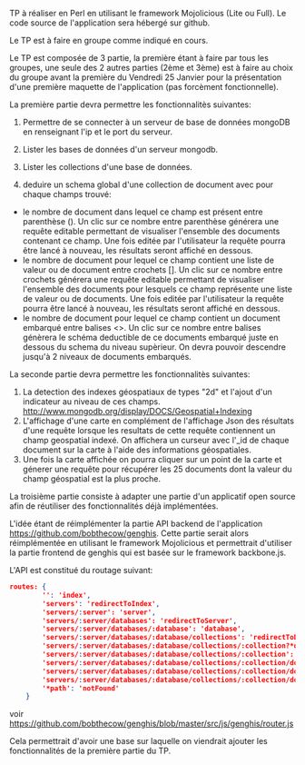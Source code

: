 TP à réaliser en Perl en utilisant le framework Mojolicious (Lite ou Full). Le code source de l'application sera hébergé sur github.  

Le TP est à faire en groupe comme indiqué en cours.  


Le TP est composée de 3 partie, la première étant à faire par tous les groupes, une seule des 2 autres parties (2ème et 3ème) est à faire au choix du groupe avant la première du Vendredi 25 Janvier pour la présentation d'une première maquette de l'application (pas forcèment fonctionnelle).  

La première partie devra permettre les fonctionnalitès suivantes:  

1. Permettre de se connecter à un serveur de base de données mongoDB en renseignant l'ip et le port du serveur.  

2. Lister les bases de données d'un serveur mongodb.  

3. Lister les collections d'une base de données.  

4. deduire un schema global d'une collection de document avec pour chaque champs trouvé:  
* le nombre de document dans lequel ce champ est présent entre parenthèse (). Un clic sur ce nombre entre parenthèse générera une requête editable permettant de visualiser l'ensemble des documents contenant ce champ. Une fois editée par l'utilisateur la requête pourra être lancé à nouveau, les résultats seront affiché en dessous.  
* le nombre de document pour lequel ce champ contient une liste de valeur ou de document entre crochets []. Un clic sur ce nombre entre crochets générera une requête editable permettant de visualiser l'ensemble des documents pour lesquels ce champ représente une liste de valeur ou de documents. Une fois editée par l'utilisateur la requête pourra être lancé à nouveau, les résultats seront affiché en dessous.  
* le nombre de document pour lequel ce champ contient un document embarqué entre balises <>. Un clic sur ce nombre entre balises génèrera le schéma deductible de ce documents embarqué juste en dessous du schema du niveau supèrieur. On devra pouvoir descendre jusqu'à 2 niveaux de documents embarqués.  

La seconde partie devra permettre les fonctionnalitès suivantes:  

1. La detection des indexes géospatiaux de types "2d" et l'ajout d'un indicateur au niveau de ces champs.
http://www.mongodb.org/display/DOCS/Geospatial+Indexing  
2. L'affichage d'une carte en complément de l'affichage Json des résultats d'une requête lorsque les resultats de cette requête contiennent un champ geospatial indexé. On affichera un curseur avec l'_id de chaque document sur la carte à l'aide des informations géospatiales.  
3. Une fois la carte affichée on pourra cliquer sur un point de la carte et génerer une requête pour récupérer les 25 documents dont la valeur du champ géospatial est la plus proche.  


La troisième partie consiste à adapter une partie d'un applicatif open source afin de réutiliser des fonctionnalités déjà implémentées.  

L'idée étant de réimplémenter la partie API backend de l'application https://github.com/bobthecow/genghis. Cette partie serait alors réimplémentée en utilisant le framework Mojolicious et permettrait d'utiliser la partie frontend de genghis qui est basée sur le framework backbone.js.  

L'API est constitué du routage suivant:  
```json
routes: {
        '': 'index',
        'servers': 'redirectToIndex',
        'servers/:server': 'server',
        'servers/:server/databases': 'redirectToServer',
        'servers/:server/databases/:database': 'database',
        'servers/:server/databases/:database/collections': 'redirectToDatabase',
        'servers/:server/databases/:database/collections/:collection?*query': 'redirectToCollectionQuery',
        'servers/:server/databases/:database/collections/:collection': 'collection',
        'servers/:server/databases/:database/collections/:collection/documents': 'redirectToCollection',
        'servers/:server/databases/:database/collections/:collection/documents?*query': 'collectionQuery',
        'servers/:server/databases/:database/collections/:collection/documents/:documentId': 'document',
        '*path': 'notFound'
    }
```
voir https://github.com/bobthecow/genghis/blob/master/src/js/genghis/router.js  

Cela permettrait d'avoir une base sur laquelle on viendrait ajouter les fonctionnalités de la première partie du TP.  
